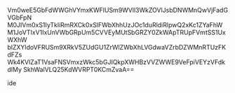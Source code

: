 Vm0weE5GbFdWWGhVYmxKWFlUSm9WVll3WkZOVlJsbDNWMnQwVjFadGVGbFpN
M0JIVm0xS1IyTkliRmRXCk0xSlFWbXhhUzJOc1duRldiRlpwQ2xKc1ZYaFhW
M1JoVTIxV1IxUnVWbGRpUm5CVVEyMUtSbGRZY0ZkWApTRUpFVmtSS1UxWXhW
blZXYldoVFRUSm9XRkV5ZUdGU1ZrWlZWbXhLVGdwaVZrbDZWMnRTUzFKdFZs
Wk4KVlZaT1VsaFNSVmxzWkc5bGJIQkpXWHBzVVZWWE9VeFpiVEYzVFdkdlMy
SkhWalVLQ25KdWVRPT0KCmZvaA==

ide